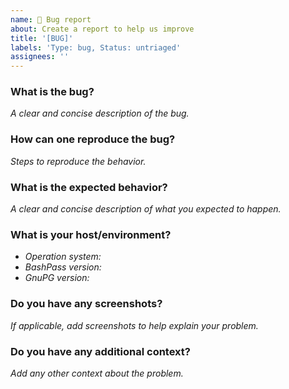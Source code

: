 ```yaml
---
name: 🐛 Bug report
about: Create a report to help us improve
title: '[BUG]'
labels: 'Type: bug, Status: untriaged'
assignees: ''
---
```


### What is the bug?
_A clear and concise description of the bug._

### How can one reproduce the bug?
_Steps to reproduce the behavior._

### What is the expected behavior?
_A clear and concise description of what you expected to happen._

### What is your host/environment?
-   _Operation system:_
-   _BashPass version:_
-   _GnuPG version:_

### Do you have any screenshots?
_If applicable, add screenshots to help explain your problem._

### Do you have any additional context?
_Add any other context about the problem._

